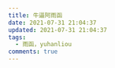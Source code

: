 ```yaml
---
title: 牛逼阿雨函
date: 2021-07-31 21:04:37
updated: 2021-07-31 21:04:37
tags:
  - 雨函，yuhanliou
comments: true
---
```


